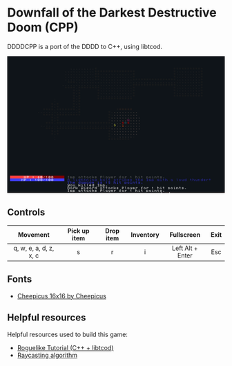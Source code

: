 # Downfall of the Darkest Destructive Doom (CPP)
 DDDDCPP is a port of the DDDD to C++, using libtcod.

![sample screenshot](screenshots/rand_lvl.png)

## Controls

|         Movement       | Pick up item | Drop item | Inventory |    Fullscreen    | Exit |
|:----------------------:|:------------:|:---------:|:---------:|:----------------:|:----:|
| q, w, e, a, d, z, x, c |       s      |     r     |     i     | Left Alt + Enter | Esc  |

## Fonts

* [Cheepicus 16x16 by Cheepicus](http://dwarffortresswiki.org/Tileset_repository#cheepicus_16x16)

## Helpful resources
Helpful resources used to build this game:

* [Roguelike Tutorial (C++ + libtcod)](http://www.roguebasin.com/index.php?title=Complete_roguelike_tutorial_using_C%2B%2B_and_libtcod_-_part_1:_setting_up)
* [Raycasting algorithm](http://www.roguebasin.com/index.php?title=Raycasting_in_python)

